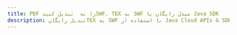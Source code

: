 ---title: PDF را به  تبدیل کنیدSWF، TEX به SWF مبدل رایگان یا Java SDKdescription: تبدیل رایگانTEX به SWF با استفاده از Java Cloud APIs & SDK همچنین اسناد PDF را در Cloud ایجاد، ویرایش و رندر کنید.---